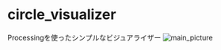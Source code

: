 # circle_visualizer
Processingを使ったシンプルなビジュアライザー
![main_picture](https://raw.githubusercontent.com/pic-man749/circle_visualizer/readme_picture/readme_picture/main.gif)
